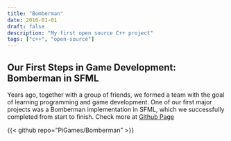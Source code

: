 ```yaml
---
title: "Bomberman"
date: 2016-01-01
draft: false
description: "My first open source C++ project"
tags: ["c++", "open-source"]
---
```

## Our First Steps in Game Development: Bomberman in SFML
Years ago, together with a group of friends, we formed a team with the goal of learning programming and game development. One of our first major projects was a Bomberman implementation in SFML, which we successfully completed from start to finish.
Check more at [Github Page](https://github.com/PiGames/Bomberman)

{{< github repo="PiGames/Bomberman" >}}
